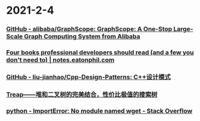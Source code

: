 
# 2021-2-4

### [GitHub - alibaba/GraphScope: GraphScope: A One-Stop Large-Scale Graph Computing System from Alibaba](https://github.com/alibaba/GraphScope)

### [Four books professional developers should read (and a few you don't need to) | notes.eatonphil.com](https://notes.eatonphil.com/books-developers-should-read.html?continueFlag=2ef62708aed11cf978f9fdf0c3ab0998)

### [GitHub - liu-jianhao/Cpp-Design-Patterns: C++设计模式](https://github.com/liu-jianhao/Cpp-Design-Patterns)

### [Treap——堆和二叉树的完美结合，性价比极值的搜索树](https://juejin.cn/post/6923910333694214152)

### [python - ImportError: No module named wget - Stack Overflow](https://stackoverflow.com/questions/51069716/importerror-no-module-named-wget)